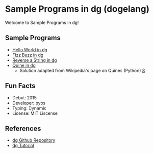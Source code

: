 # Sample Programs in dg (dogelang)

Welcome to Sample Programs in dg!

## Sample Programs

- [Hello World in dg][0]
- [Fizz Buzz in dg][1]
- [Reverse a String in dg][2]
- [Quine in dg][3]
  - Solution adapted from Wikipedia's page on Quines (Python) [8]

## Fun Facts

- Debut: 2015
- Developer: pyos
- Typing: Dynamic
- License: MIT Liscense

## References

- [dg Github Repository][6]
- [dg Tutorial][7]

[0]: https://github.com/TheRenegadeCoder/sample-programs/issues/468
[1]: https://github.com/TheRenegadeCoder/sample-programs/issues/472
[2]: https://github.com/TheRenegadeCoder/sample-programs/issues/473
[3]: https://github.com/TheRenegadeCoder/sample-programs/issues/475
[6]: https://github.com/pyos/dg
[7]: https://pyos.github.io/dg/tutorial/
[8]: https://en.wikipedia.org/wiki/Quine_(computing)#Examples
